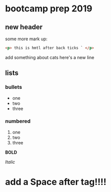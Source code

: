 # bootcamp prep 2019

## new header

some more mark up:

```html
<p> this is hmtl after back ticks ` </p>
```

add something about cats
here's a new line

## lists

### bullets

* one
* two
* three

### numbered

1. one
1. two
1. three

**BOLD**

_Italic_

# add a Space after tag!!!!



